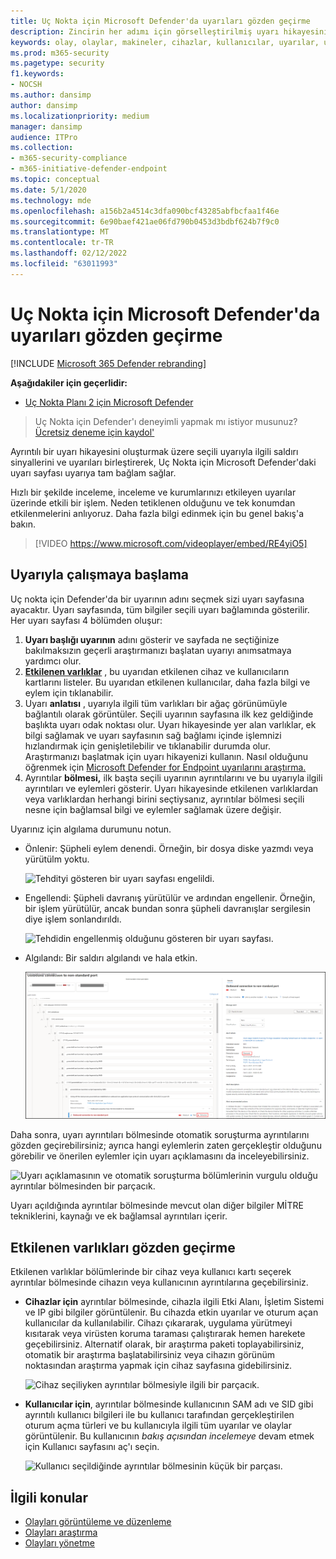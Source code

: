```yaml
---
title: Uç Nokta için Microsoft Defender'da uyarıları gözden geçirme
description: Zincirin her adımı için görselleştirilmiş uyarı hikayesini ve ayrıntıları da içeren uyarı bilgilerini gözden geçirebilirsiniz.
keywords: olay, olaylar, makineler, cihazlar, kullanıcılar, uyarılar, uyarı, soruşturma, grafik, kanıt
ms.prod: m365-security
ms.pagetype: security
f1.keywords:
- NOCSH
ms.author: dansimp
author: dansimp
ms.localizationpriority: medium
manager: dansimp
audience: ITPro
ms.collection:
- m365-security-compliance
- m365-initiative-defender-endpoint
ms.topic: conceptual
ms.date: 5/1/2020
ms.technology: mde
ms.openlocfilehash: a156b2a4514c3dfa090bcf43285abfbcfaa1f46e
ms.sourcegitcommit: 6e90baef421ae06fd790b0453d3bdbf624b7f9c0
ms.translationtype: MT
ms.contentlocale: tr-TR
ms.lasthandoff: 02/12/2022
ms.locfileid: "63011993"
---
```

# <a name="review-alerts-in-microsoft-defender-for-endpoint"></a>Uç Nokta için Microsoft Defender'da uyarıları gözden geçirme

[!INCLUDE [Microsoft 365 Defender rebranding](../../includes/microsoft-defender.md)]


**Aşağıdakiler için geçerlidir:**
- [Uç Nokta Planı 2 için Microsoft Defender](https://go.microsoft.com/fwlink/p/?linkid=2154037)

> Uç Nokta için Defender'ı deneyimli yapmak mı istiyor musunuz? [Ücretsiz deneme için kaydol'](https://signup.microsoft.com/create-account/signup?products=7f379fee-c4f9-4278-b0a1-e4c8c2fcdf7e&ru=https://aka.ms/MDEp2OpenTrial?ocid=docs-wdatp-managealerts-abovefoldlink)

Ayrıntılı bir uyarı hikayesini oluşturmak üzere seçili uyarıyla ilgili saldırı sinyallerini ve uyarıları birleştirerek, Uç Nokta için Microsoft Defender'daki uyarı sayfası uyarıya tam bağlam sağlar.

Hızlı bir şekilde inceleme, inceleme ve kurumlarınızı etkileyen uyarılar üzerinde etkili bir işlem. Neden tetiklenen olduğunu ve tek konumdan etkilenmelerini anlıyoruz. Daha fazla bilgi edinmek için bu genel bakış'a bakın.

> [!VIDEO https://www.microsoft.com/videoplayer/embed/RE4yiO5]

## <a name="getting-started-with-an-alert"></a>Uyarıyla çalışmaya başlama

Uç nokta için Defender'da bir uyarının adını seçmek sizi uyarı sayfasına ayacaktır. Uyarı sayfasında, tüm bilgiler seçili uyarı bağlamında gösterilir. Her uyarı sayfası 4 bölümden oluşur:

1. **Uyarı başlığı uyarının** adını gösterir ve sayfada ne seçtiğinize bakılmaksızın geçerli araştırmanızı başlatan uyarıyı anımsatmaya yardımcı olur.
2. [**Etkilenen varlıklar**](#review-affected-assets) , bu uyarıdan etkilenen cihaz ve kullanıcıların kartlarını listeler. Bu uyarıdan etkilenen kullanıcılar, daha fazla bilgi ve eylem için tıklanabilir.
3. Uyarı **anlatısı** , uyarıyla ilgili tüm varlıkları bir ağaç görünümüyle bağlantılı olarak görüntüler. Seçili uyarının sayfasına ilk kez geldiğinde başlıkta uyarı odak noktası olur. Uyarı hikayesinde yer alan varlıklar, ek bilgi sağlamak ve uyarı sayfasının sağ bağlamı içinde işlemnizi hızlandırmak için genişletilebilir ve tıklanabilir durumda olur. Araştırmanızı başlatmak için uyarı hikayenizi kullanın. Nasıl olduğunu öğrenmek için [Microsoft Defender for Endpoint uyarılarını araştırma.](/microsoft-365/security/defender-endpoint/investigate-alerts)
4. Ayrıntılar **bölmesi,** ilk başta seçili uyarının ayrıntılarını ve bu uyarıyla ilgili ayrıntıları ve eylemleri gösterir. Uyarı hikayesinde etkilenen varlıklardan veya varlıklardan herhangi birini seçtiysanız, ayrıntılar bölmesi seçili nesne için bağlamsal bilgi ve eylemler sağlamak üzere değişir.

Uyarınız için algılama durumunu notun.

- Önlenir: Şüpheli eylem denendi. Örneğin, bir dosya diske yazmdı veya yürütülm yoktu.

  ![Tehdityi gösteren bir uyarı sayfası engelildi.](images/detstat-prevented.png)

- Engellendi: Şüpheli davranış yürütülür ve ardından engellenir. Örneğin, bir işlem yürütülür, ancak bundan sonra şüpheli davranışlar sergilesin diye işlem sonlandırıldı.

  ![Tehdidin engellenmiş olduğunu gösteren bir uyarı sayfası.](images/detstat-blocked.png)

- Algılandı: Bir saldırı algılandı ve hala etkin.

  ![Tehdit algılandı gösteren bir uyarı sayfası.](images/detstat-detected.png)

Daha sonra, uyarı ayrıntıları bölmesinde  otomatik soruşturma ayrıntılarını gözden geçirebilirsiniz; ayrıca hangi eylemlerin zaten gerçekleştir olduğunu görebilir ve önerilen eylemler için uyarı açıklamasını da inceleyebilirsiniz.

![Uyarı açıklamasının ve otomatik soruşturma bölümlerinin vurgulu olduğu ayrıntılar bölmesinden bir parçacık.](images/alert-air-and-alert-description.png)

Uyarı açıldığında ayrıntılar bölmesinde mevcut olan diğer bilgiler MİTRE tekniklerini, kaynağı ve ek bağlamsal ayrıntıları içerir.

## <a name="review-affected-assets"></a>Etkilenen varlıkları gözden geçirme

Etkilenen varlıklar bölümlerinde bir cihaz veya kullanıcı kartı seçerek ayrıntılar bölmesinde cihazın veya kullanıcının ayrıntılarına geçebilirsiniz.

- **Cihazlar için** ayrıntılar bölmesinde, cihazla ilgili Etki Alanı, İşletim Sistemi ve IP gibi bilgiler görüntülenir. Bu cihazda etkin uyarılar ve oturum açan kullanıcılar da kullanılabilir. Cihazı çıkararak, uygulama yürütmeyi kısıtarak veya virüsten koruma taraması çalıştırarak hemen harekete geçebilirsiniz. Alternatif olarak, bir araştırma paketi toplayabilirsiniz, otomatik bir araştırma başlatabilirsiniz veya cihazın görünüm noktasından araştırma yapmak için cihaz sayfasına gidebilirsiniz.

   ![Cihaz seçiliyken ayrıntılar bölmesiyle ilgili bir parçacık.](images/device-page-details.png)

- **Kullanıcılar için**, ayrıntılar bölmesinde kullanıcının SAM adı ve SID gibi ayrıntılı kullanıcı bilgileri ile bu kullanıcı tarafından gerçekleştirilen oturum açma türleri ve bu kullanıcıyla ilgili tüm uyarılar ve olaylar görüntülenir. Bu kullanıcının *bakış açısından incelemeye* devam etmek için Kullanıcı sayfasını aç'ı seçin.

   ![Kullanıcı seçildiğinde ayrıntılar bölmesinin küçük bir parçası.](images/user-page-details.png)

## <a name="related-topics"></a>İlgili konular

- [Olayları görüntüleme ve düzenleme](view-incidents-queue.md)
- [Olayları araştırma](investigate-incidents.md)
- [Olayları yönetme](manage-incidents.md)
